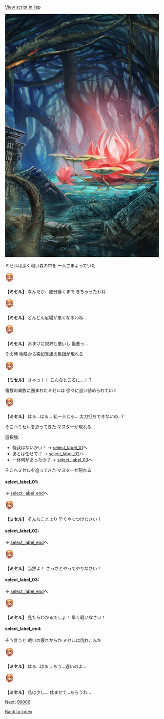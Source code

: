 [View script in lisp](../scripts/20151302.txt)

![bog.png](../images/backgrounds/bog.png)

ミセルは深く暗い森の中を
一人さまよっていた

<img src="../images/units/201511.png" alt="201511.png" height="34"/>

**【ミセル】**
なんだか、随分遠くまで
きちゃったわね

<img src="../images/units/201511.png" alt="201511.png" height="34"/>

**【ミセル】**
どんどん足場が悪くなるわね…

<img src="../images/units/201511.png" alt="201511.png" height="34"/>

**【ミセル】**
おまけに視界も悪いし
最悪っ…

その時
物陰から突如異族の集団が現れる

<img src="../images/units/201511.png" alt="201511.png" height="34"/>

**【ミセル】**
きゃっ！！
こんなところに…！？

複数の異族に囲まれたミセルは
徐々に追い詰められていく

<img src="../images/units/201511.png" alt="201511.png" height="34"/>

**【ミセル】**
はぁ…はぁ…
私一人じゃ…
太刀打ちできないの…?

そこへミセルを追ってきた
マスターが現れる

選択肢:
- 怪我はないかい？ → [select_label_01](#select_label_01)へ
- あとは任せて！ → [select_label_02](#select_label_02)へ
- 一体何があったの？ → [select_label_03](#select_label_03)へ

そこへミセルを追ってきた
マスターが現れる

#### select_label_01:
 → [select_label_end](#select_label_end)へ

<img src="../images/units/201511.png" alt="201511.png" height="34"/>

**【ミセル】**
そんなことより
早くやっつけなさい！

#### select_label_02:
 → [select_label_end](#select_label_end)へ

<img src="../images/units/201511.png" alt="201511.png" height="34"/>

**【ミセル】**
当然よ！
さっさとやってやりなさい！

#### select_label_03:
 → [select_label_end](#select_label_end)へ

<img src="../images/units/201511.png" alt="201511.png" height="34"/>

**【ミセル】**
見たらわかるでしょ！
早く戦いなさい！

#### select_label_end:

そう言うと
戦いの疲れからか
ミセルは倒れこんだ

<img src="../images/units/201511.png" alt="201511.png" height="34"/>

**【ミセル】**
はぁ…はぁ…
もう…遅いのよ…

<img src="../images/units/201511.png" alt="201511.png" height="34"/>

**【ミセル】**
私は少し…
休ませて…もらうわ…

Next: [90006](90006.md)

[Back to index](index.md)
